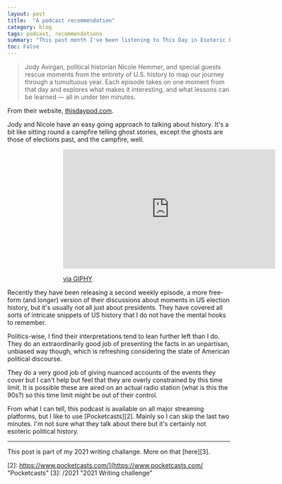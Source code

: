 ```yaml
---
layout: post
title:  "A podcast recommendation"
category: blog
tags: podcast, recommendations
summary: "This past month I've been listening to This Day in Esoteric Political History, and this is why I recommend it."
toc: False
---
```


> Jody Avirgan, political historian Nicole Hemmer, and special guests rescue moments from the entirety of U.S. history to map our journey through a tumultuous year. Each episode takes on one moment from that day and explores what makes it interesting, and what lessons can be learned –– all in under ten minutes.

From their website, [thisdaypod.com][1].

Jody and Nicole have an easy going approach to talking about history. It's a bit like sitting round a campfire telling ghost stories, except the ghosts are those of elections past, and the campfire, well.
<div style="margin:auto !important; width: 50%;">
  <iframe src="https://giphy.com/embed/kspVl6FzbdblOMKRmM" width="480" height="270" frameBorder="0" class="giphy-embed" allowFullScreen></iframe><p><a href="https://giphy.com/gifs/perfect-loops-kspVl6FzbdblOMKRmM">via GIPHY</a></p>
</div>

Recently they have been releasing a second weekly episode, a more free-form (and longer) version of their discussions about moments in US election history, but it's usually not all just about presidents. They have covered all sorts of intricate snippets of US history that I do not have the mental hooks to remember.

Politics-wise, I find their interpretations tend to lean further left than I do. They do an extraordinarily good job of presenting the facts in an unpartisan, unbiased way though, which is refreshing considering the state of American political discourse.

They do a very good job of giving nuanced accounts of the events they cover but I can't help but feel that they are overly constrained by this time limit. It is possible these are aired on an actual radio station (what is this the 90s?) so this time limit might be out of their control.  

From what I can tell, this podcast is available on all major streaming platforms, but I like to use [Pocketcasts][2]. Mainly so I can skip the last two minutes. I'm not sure what they talk about there but it's certainly not esoteric political history.

---

This post is part of my 2021 writing challange. More on that [here][3].

[1]: https://www.jodyavirgan.com/political-history-show "This Day Pod website"
[2]: https://www.pocketcasts.com/](https://www.pocketcasts.com/ "Pocketcasts"
[3]: /2021 "2021 Writing challenge"
